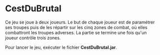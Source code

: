 # CestDuBrutal
Ce jeu se joue à deux joueurs. Le but de chaque joueur est de paramétrer ses troupes puis de les répartir sur les cinq zones de combat, où elles combattront les troupes adverses.
La partie se termine une fois qu'un joueur contrôle trois zones.

Pour lancer le jeu, exécuter le fichier **CestDuBrutal.jar**.

